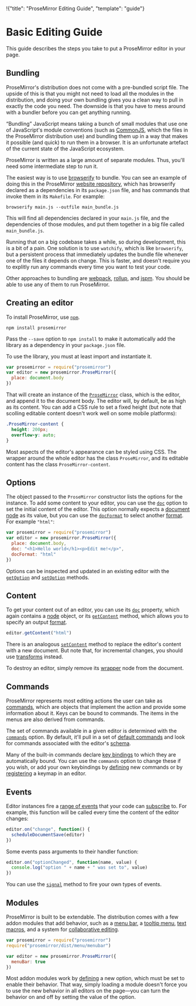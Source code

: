 !{"title": "ProseMirror Editing Guide",
  "template": "guide"}

# Basic Editing Guide

This guide describes the steps you take to put a ProseMirror editor in
your page.

## Bundling

ProseMirror's distribution does not come with a pre-bundled script
file. The upside of this is that you might not need to load all the
modules in the distribution, and doing your own bundling gives you a
clean way to pull in exactly the code you need. The downside is that
you have to mess around with a bundler before you can get anything
running.

“Bundling” JavaScript means taking a bunch of small modules that use
one of JavaScript's module conventions (such as
[CommonJS](http://wiki.commonjs.org/wiki/Modules/1.1), which the files
in the ProseMirror distribution use) and bundling them up in a way
that makes it possible (and quick) to run them in a browser. It is an
unfortunate artefact of the current state of the JavaScript ecosystem.

ProseMirror is written as a large amount of separate modules. Thus,
you'll need some intermediate step to run it.

The easiest way is to use [browserify](http://browserify.org/) to
bundle. You can see an example of doing this in the ProseMirror
[website repository](https://github.com/prosemirror/website/), which
has browserify declared as a dependencies in its `package.json` file,
and has commands that invoke them in its `Makefile`. For example:

    browserify main.js --outfile main_bundle.js

This will find all dependencies declared in your `main.js` file, and
the dependencies of those modules, and put them together in a big file
called `main_bundle.js`.

Running that on a big codebase takes a while, so during development,
this is a bit of a pain. One solution is to use `watchify`, which is
like `browserify`, but a persistent process that immediately updates
the bundle file whenever one of the files it depends on change. This
is faster, and doesn't require you to explitly run any commands every
time you want to test your code.

Other approaches to bundling are
[webpack](https://webpack.github.io/), [rollup](http://rollupjs.org/),
and [jspm](http://jspm.io/). You should be able to use any of them to
run ProseMirror.

## Creating an editor

To install ProseMirror, use [`npm`](https://www.npmjs.com/).

    npm install prosemirror

Pass the `--save` option to `npm install` to make it automatically add
the library as a dependency in your `package.json` file.

To use the library, you must at least import and instantiate it.

```javascript
var prosemirror = require("prosemirror")
var editor = new prosemirror.ProseMirror({
  place: document.body
})
```

That will create an instance of the [`ProseMirror`](##ProseMirror)
class, which is the editor, and append it to the document body. The
editor will, by default, be as high as its content. You can add a CSS
rule to set a fixed height (but note that scolling editable content
doesn't work well on some mobile platforms):

```css
.ProseMirror-content {
  height: 200px;
  overflow-y: auto;
}
```

Most aspects of the editor's appearance can be styled using CSS. The
wrapper around the whole editor has the class `ProseMirror`, and its
editable content has the class `ProseMirror-content`.

## Options

The object passed to the `ProseMirror` constructor lists the options
for the instance. To add some content to your editor, you can use the
[`doc`](##doc) option to set the initial content of the editor. This
option normally expects a [document node](##Node) as its value, but
you can use the [`docFormat`](##docFormat) to select another
[format](##format). For example `"html"`:

```javascript
var prosemirror = require("prosemirror")
var editor = new prosemirror.ProseMirror({
  place: document.body,
  doc: "<h1>Hello world</h1><p>Edit me!</p>",
  docFormat: "html"
})
```

Options can be inspected and updated in an existing editor with the
[`getOption`](##ProseMirror.getOption) and
[`setOption`](##ProseMirror.setOption) methods.

## Content

To get your content out of an editor, you can use its
[`doc`](##ProseMirror.doc) property, which again contains a
[node](##Node) object, or its [`getContent`](##ProseMirror.getContent)
method, which allows you to specify an output [format](##format).

```javascript
editor.getContent("html")
```

There is an analogous [`setContent`](##ProseMirror.setContent) method
to replace the editor's content with a new document. But note that,
for incremental changes, you should use [transforms](./transform.html)
instead.

To destroy an editor, simply remove its
[wrapper](##ProseMirror.wrapper) node from the document.

## Commands

ProseMirror represents most editing actions the user can take as
[commands](##Command), which are objects that implement the
action and provide some information about it. Keys can be bound to
commands. The items in the menus are also derived from commands.

The set of commands available in a given editor is determined with the
[`commands`](##commands) option. By default, it'll pull in a set of
[default commands](##baseCommands) and look for commands associated
with the editor's [schema](##schema).

Many of the built-in commands declare
[key bindings](##CommandSpec.keys) to which they are automatically
bound. You can use the `commands` option to change these if you wish,
or add your own keybindings by [defining](##CommandSpec) new commands
or by [registering](##ProseMirror.addKeymap) a keymap in an editor.

## Events

Editor instances fire a [range of events](##ProseMirror_events) that
your code can [subscribe](##EventMixin.on) to. For example, this
function will be called every time the content of the editor changes:

```javascript
editor.on("change", function() {
  scheduleDocumentSave(editor)
})
```

Some events pass arguments to their handler function:

```javascript
editor.on("optionChanged", function(name, value) {
  console.log("option " + name + " was set to", value)
})
```

You can use the [`signal`](##EventMixin.signal) method to fire your
own types of events.

## Modules

ProseMirror is built to be extendable. The distribution comes with a
few addon modules that add behavior, such as a
[menu bar](##menu/menubar), a [tooltip menu](##menu/tooltipmenu),
[text macros](##inputrules), and a system for
[collaborative editing](##collab).

```javascript
var prosemirror = require("prosemirror")
require("prosemirror/dist/menu/menubar")

var editor = new prosemirror.ProseMirror({
  menuBar: true
})
```

Most addon modules work by [defining](##defineOption) a new option,
which must be set to enable their behavior. That way, simply loading a
module doesn't force you to use the new behavior in all editors on the
page—you can turn the behavior on and off by setting the value of the
option.
